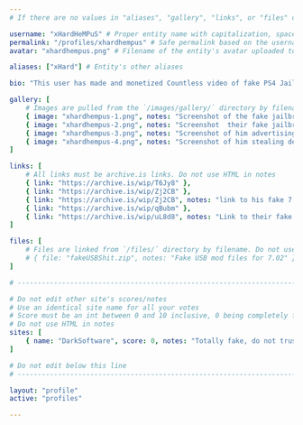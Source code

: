```yaml
---
# If there are no values in "aliases", "gallery", "links", or "files" comment that line out, do not just leave them empty

username: "xHardHeMPuS" # Proper entity name with capitalization, spaces, special characters, etc
permalink: "/profiles/xhardhempus" # Safe permalink based on the username (Lowercase & URI Decode), need to automate this
avatar: "xhardhempus.png" # Filename of the entity's avatar uploaded to `/images/avatars/` directory, it will be displayed at 200px*200px. Will be `/images/avatars/blank.png` if commented out/blank

aliases: ["xHard"] # Entity's other aliases

bio: "This user has made and monetized Countless video of fake PS4 Jailbreaks from 5.xx all the way to current FWs and Hacks, additionally he has created his own forum charging people for 'VIP Access' to these fake hacks and for advertisement. This user can also been seen on Youtube and Twitter advertising his fake jailbreaks, in his free time he likes to steal devs tools or code without credit" # Entities bio, can use minimal HTML

gallery: [
    # Images are pulled from the `/images/gallery/` directory by filename. Do not use HTML in notes
    { image: "xhardhempus-1.png", notes: "Screenshot of the fake jailbreak" },
    { image: "xhardhempus-2.png", notes: "Screenshot  their fake jailbreak forum where the make money off ads" },
    { image: "xhardhempus-3.png", notes: "Screenshot of him advertising his fake PS4 jailbreak videos on Twitter" },
    { image: "xhardhempus-4.png", notes: "Screenshot of him stealing devs code without credit then redirecting to his scam site" }
]

links: [
    # All links must be archive.is links. Do not use HTML in notes
    { link: "https://archive.is/wip/T6Jy8" },
    { link: "https://archive.is/wip/Zj2CB" },
    { link: "https://archive.is/wip/Zj2CB", notes: "link to his fake 7.02 USB Mods  files down below" },
    { link: "https://archive.is/wip/qBubm" },
    { link: "https://archive.is/wip/uL8d8", notes: "Link to their fake forum" }
]

files: [
    # Files are linked from `/files/` directory by filename. Do not use HTML in notes
    # { file: "fakeUSBShit.zip", notes: "Fake USB mod files for 7.02" }
]

# -----------------------------------------------------------------------------

# Do not edit other site's scores/notes
# Use an identical site name for all your votes
# Score must be an int between 0 and 10 inclusive, 0 being completely fake, 10 being 100% real
# Do not use HTML in notes
sites: [
    { name: "DarkSoftware", score: 0, notes: "Totally fake, do not trust" }
]

# Do not edit below this line
# -----------------------------------------------------------------------------

layout: "profile"
active: "profiles"

---
```

